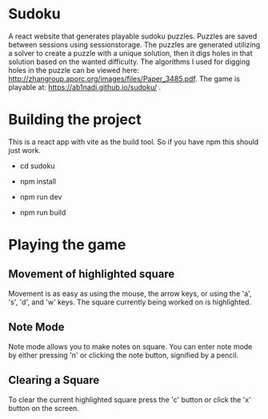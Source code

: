 # Sudoku
A react website that generates playable sudoku puzzles. Puzzles are saved between sessions using sessionstorage. The puzzles are generated utilizing a solver to create a puzzle with a unique solution, then it digs holes in that solution based on the wanted difficulty. The algorithms I used for digging holes in the puzzle can be viewed here:  http://zhangroup.aporc.org/images/files/Paper_3485.pdf. 
The game is playable at: https://ab1nadi.github.io/sudoku/ .

# Building the project
This is a react app with vite as the build tool. So if you have npm this 
should just work. 

* cd sudoku

* npm install 

* npm run dev

* npm run build

# Playing the game
   
 ## Movement of highlighted square
 Movement is as easy as using the mouse, the arrow keys, or using the 'a', 's', 'd', and 'w' keys.
 The square currently being worked on is highlighted.

 ## Note Mode
 Note mode allows you to make notes on square. You can enter note mode by either pressing 'n' or clicking the note button, signified by a pencil. 

 ## Clearing a Square 
 To clear the current highlighted square press the 'c' button or click the 'x' button on the screen. 

 


